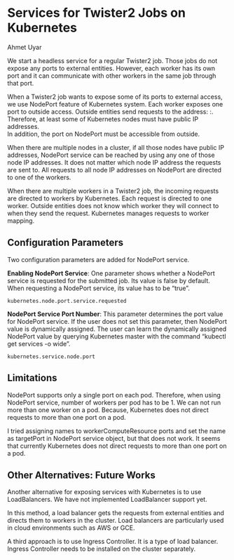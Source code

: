 # Services for Twister2 Jobs on Kubernetes
Ahmet Uyar

We start a headless service for a regular Twister2 job. 
Those jobs do not expose any ports to external entities. 
However, each worker has its own port and it can communicate with other workers 
in the same job through that port.

When a Twister2 job wants to expose some of its ports to external access, 
we use NodePort feature of Kubernetes system. Each worker exposes one port to outside access. 
Outside entities send requests to the address: <nodeIP>:<NodePort>. 
Therefore, at least some of Kubernetes nodes must have public IP addresses.  
In addition, the port on NodePort must be accessible from outside. 
 
When there are multiple nodes in a cluster, if all those nodes have public IP addresses, 
NodePort service can be reached by using any one of those node IP addresses. 
It does not matter which node IP address the requests are sent to. 
All requests to all node IP addresses on NodePort are directed to one of the workers. 

When  there are multiple workers in a Twister2 job, the incoming requests are directed 
to workers by Kubernetes. Each request is directed to one worker. 
Outside entities does not know which worker they will connect to when they send the request. 
Kubernetes manages requests to worker mapping.  

## Configuration Parameters
Two configuration parameters are added for NodePort service. 

**Enabling NodePort Service**: One parameter shows whether a NodePort service is requested 
for the submitted job. Its value is false by default. When requesting a NodePort service, 
its value has to be “true”.

    kubernetes.node.port.service.requested

**NodePort Service Port Number**: This parameter determines the port value for NodePort service. 
If the user does not set this parameter, then NodePort value is dynamically assigned. 
The user can learn the dynamically assigned NodePort value by querying Kubernetes master 
with the command “kubectl get services -o wide”. 

    kubernetes.service.node.port

## Limitations
NodePort supports only a single port on each pod. Therefore, when using NodePort service, 
number of workers per pod has to be 1. We can not run more than one worker on a pod. 
Because, Kubernetes does not direct requests to more than one port on a pod.
  
I tried assigning names to workerComputeResource ports and set the name as targetPort in NodePort service object, 
but that does not work. It seems that currently Kubernetes does not direct requests 
to more than one port on a pod.

## Other Alternatives: Future Works
Another alternative for exposing services with Kubernetes is to use LoadBalancers. 
We have not implemented LoadBalancer support yet. 

In this method, a load balancer gets the requests from external entities 
and directs them to workers in the cluster. Load balancers are particularly used 
in cloud environments such as AWS or GCE. 

A third approach is to use Ingress Controller. It is a type of load balancer. 
Ingress Controller needs to be installed on the cluster separately. 
